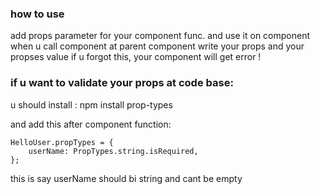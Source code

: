 ### how to use
add props parameter for your component func. 
and use it on component
when u call component at parent component write your props and your propses value
if u forgot this, your component will get error !


### if u want to validate your props at code base:
u should install :
npm install prop-types


and add this after component function:
```
HelloUser.propTypes = {
    userName: PropTypes.string.isRequired,
};
```
this is say userName should bi string and cant be empty

